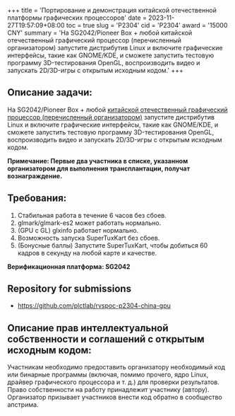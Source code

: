 +++
title = 'Портирование и демонстрация китайской отечественной платформы графических процессоров'
date = 2023-11-27T19:57:09+08:00
toc = true
slug = 'P2304'
cid = 'P2304'
award = '15000 CNY'
summary = 'На SG2042/Pioneer Box + любой китайской отечественный графический процессор (перечисленный организатором) запустите дистрибутив Linux и включите графические интерфейсы, такие как GNOME/KDE, и сможете запустить тестовую программу 3D-тестирования OpenGL, воспроизводить видео и запускать 2D/3D-игры с открытым исходным кодом.'
+++

## Описание задачи:

На SG2042/Pioneer Box + любой [китайской отечественный графический процессор (перечисленный организатором)](../cn-domestic-gpu/) запустите дистрибутив Linux и включите графические интерфейсы, такие как GNOME/KDE, и сможете запустить тестовую программу 3D-тестирования OpenGL, воспроизводить видео и запускать 2D/3D-игры с открытым исходным кодом.

**Примечание: Первые два участника в списке, указанном организатором для выполнения трансплантации, получат вознаграждение.**

## Требования:

1. Стабильная работа в течение 6 часов без сбоев.
2. glmark/glmark-es2 может работать нормально.
3. (GPU с GL) glxinfo работает нормально.
4. Возможность запуска SuperTuxKart без сбоев.
5. (Бонусные баллы) Запустите SuperTuxKart, чтобы добиться 60 кадров в секунду на любой карте и качестве.

**Верификационная платформа: SG2042**

## Repository for submissions

- https://github.com/plctlab/rvspoc-p2304-china-gpu 

## Описание прав интеллектуальной собственности и соглашений с открытым исходным кодом:

Участникам необходимо предоставить организатору необходимый код или бинарные программы (включая, помимо прочего, ядро Linux, драйвер графического процессора и т. д.) для проверки результатов. Право собственности на работу принадлежит участнику (автору). Организатор призывает участников внести код обратно в сообщество апстрима.
